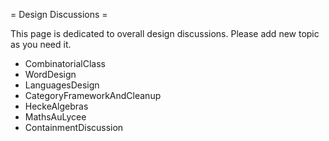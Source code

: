= Design Discussions =

This page is dedicated to overall design discussions. Please add new topic as you need it.

  * CombinatorialClass
  * WordDesign
  * LanguagesDesign
  * CategoryFrameworkAndCleanup  
  * HeckeAlgebras
  * MathsAuLycee
  * ContainmentDiscussion
